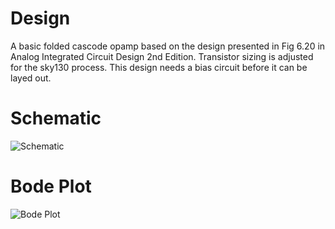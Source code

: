 # Design
A basic folded cascode opamp based on the design presented in Fig 6.20 in Analog Integrated Circuit Design 2nd Edition. Transistor sizing is adjusted for the sky130 process. This design needs a bias circuit before it can be layed out.

# Schematic 
![Schematic](basic_opa/schematic.png)

# Bode Plot

![Bode Plot](basic_opa/bode_plot.png)

